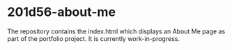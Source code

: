 # 201d56-about-me
The repository contains the index.html which displays an About Me page as part of the portfolio project. It is currently work-in-progress.
